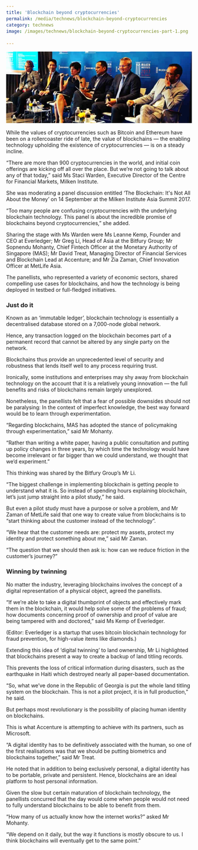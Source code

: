 ```yaml
---
title: 'Blockchain beyond cryptocurrencies'
permalink: /media/technews/blockchain-beyond-cryptocurrencies
category: technews
image: /images/technews/blockchain-beyond-cryptocurrencies-part-1.png

---
```



![blockchain beyond cryptocurrencies](/images/technews/blockchain-beyond-cryptocurrencies-part-1.png)

While the values of cryptocurrencies such as Bitcoin and Ethereum have been on a rollercoaster ride of late, the value of blockchains — the enabling technology upholding the existence of cryptocurrencies — is on a steady incline.

“There are more than 900 cryptocurrencies in the world, and initial coin offerings are kicking off all over the place. But we’re not going to talk about any of that today,” said Ms Staci Warden, Executive Director of the Centre for Financial Markets, Milken Institute.

She was moderating a panel discussion entitled ‘The Blockchain: It's Not All About the Money’ on 14 September at the Milken Institute Asia Summit 2017.

“Too many people are confusing cryptocurrencies with the underlying blockchain technology. This panel is about the incredible promise of blockchains beyond cryptocurrencies,” she added.

Sharing the stage with Ms Warden were Ms Leanne Kemp, Founder and CEO at Everledger; Mr Greg Li, Head of Asia at the Bitfury Group; Mr Sopnendu Mohanty, Chief Fintech Officer at the Monetary Authority of Singapore (MAS); Mr David Treat, Managing Director of Financial Services and Blockchain Lead at Accenture; and Mr Zia Zaman, Chief Innovation Officer at MetLife Asia.

The panellists, who represented a variety of economic sectors, shared compelling use cases for blockchains, and how the technology is being deployed in testbed or full-fledged initiatives.

### **Just do it**
Known as an ‘immutable ledger’, blockchain technology is essentially a decentralised database stored on a 7,000-node global network.

Hence, any transaction logged on the blockchain becomes part of a permanent record that cannot be altered by any single party on the network.

Blockchains thus provide an unprecedented level of security and robustness that lends itself well to any process requiring trust. 

Ironically, some institutions and enterprises may shy away from blockchain technology on the account that it is a relatively young innovation — the full benefits and risks of blockchains remain largely unexplored.

Nonetheless, the panellists felt that a fear of possible downsides should not be paralysing: In the context of imperfect knowledge, the best way forward would be to learn through experimentation.

“Regarding blockchains, MAS has adopted the stance of policymaking through experimentation,” said Mr Mohanty.  

“Rather than writing a white paper, having a public consultation and putting up policy changes in three years, by which time the technology would have become irrelevant or far bigger than we could understand, we thought that we’d experiment.”

This thinking was shared by the Bitfury Group’s Mr Li.

“The biggest challenge in implementing blockchain is getting people to understand what it is. So instead of spending hours explaining blockchain, let’s just jump straight into a pilot study,” he said.

But even a pilot study must have a purpose or solve a problem, and Mr Zaman of MetLife said that one way to create value from blockchains is to “start thinking about the customer instead of the technology”.

“We hear that the customer needs are: protect my assets, protect my identity and protect something about me,” said Mr Zaman.

“The question that we should then ask is: how can we reduce friction in the customer’s journey?”

### **Winning by twinning**

No matter the industry, leveraging blockchains involves the concept of a digital representation of a physical object, agreed the panellists.

“If we’re able to take a digital thumbprint of objects and effectively mark them in the blockchain, it would help solve some of the problems of fraud; how documents concerning proof of ownership and proof of value are being tampered with and doctored,” said Ms Kemp of Everledger.

(Editor: Everledger is a startup that uses bitcoin blockchain technology for fraud prevention, for high-value items like diamonds.)

Extending this idea of ‘digital twinning’ to land ownership, Mr Li highlighted that blockchains present a way to create a backup of land titling records.

This prevents the loss of critical information during disasters, such as the earthquake in Haiti which destroyed nearly all paper-based documentation.

“So, what we’ve done in the Republic of Georgia is put the whole land titling system on the blockchain. This is not a pilot project, it is in full production,” he said.

But perhaps most revolutionary is the possibility of placing human identity on blockchains.

This is what Accenture is attempting to achieve with its partners, such as Microsoft.

“A digital identity has to be definitively associated with the human, so one of the first realisations was that we should be putting biometrics and blockchains together,” said Mr Treat.

He noted that in addition to being exclusively personal, a digital identity has to be portable, private and persistent. Hence, blockchains are an ideal platform to host personal information.

Given the slow but certain maturation of blockchain technology, the panellists concurred that the day would come when people would not need to fully understand blockchains to be able to benefit from them.

“How many of us actually know how the internet works?” asked Mr Mohanty.

“We depend on it daily, but the way it functions is mostly obscure to us. I think blockchains will eventually get to the same point.”

